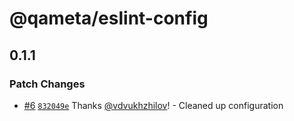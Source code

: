 # @qameta/eslint-config

## 0.1.1

### Patch Changes

- [#6](https://github.com/qameta/fe-core/pull/6) [`832049e`](https://github.com/qameta/fe-core/commit/832049ece2d8e84a8a579b0ae84fa30e8d3239ee) Thanks [@vdvukhzhilov](https://github.com/vdvukhzhilov)! - Cleaned up configuration
